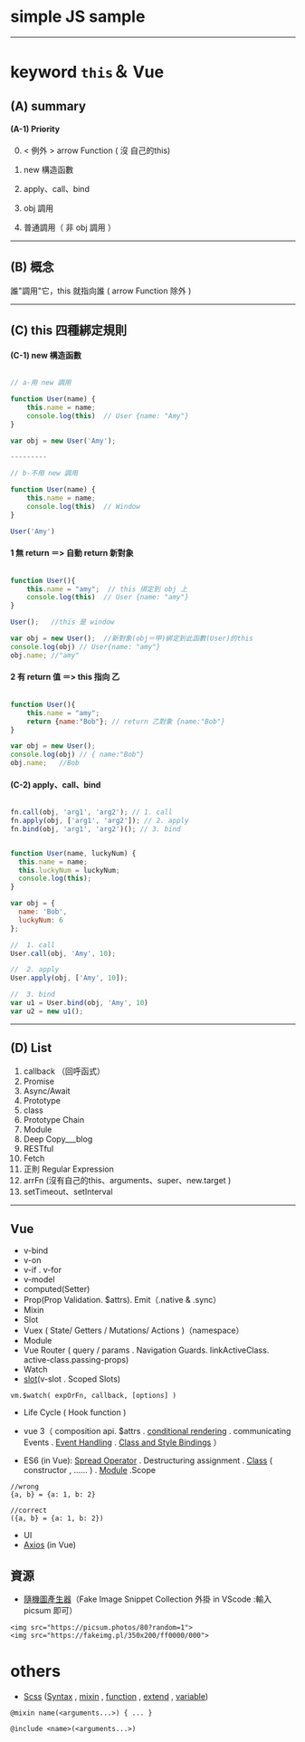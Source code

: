 # simple JS sample
---
# keyword `this`＆ Vue

## (A) summary 
#### (A-1)  Priority

0. < 例外 > arrow Function  ( 沒 自己的this)

1. new 構造函數
2. apply、call、bind
3. obj 調用
4. 普通調用（ 非 obj 調用 ）

---

## (B) 概念

誰"調用"它，this 就指向誰  ( arrow Function 除外 )

---

## (C) this 四種綁定規則

#### (C-1) new 構造函數

```js

// a-用 new 調用

function User(name) {
    this.name = name;
    console.log(this)  // User {name: "Amy"}
}

var obj = new User('Amy');

---------

// b-不用 new 調用

function User(name) {
    this.name = name;
    console.log(this)  // Window
}

User('Amy')

```
#### 1 無 return ＝> 自動 return 新對象

```js

function User(){
    this.name = "amy";  // this 绑定到 obj 上
    console.log(this)  // User {name: "amy"} 
}

User();   //this 是 window

var obj = new User();  //新對象(obj＝甲)綁定到此函數(User)的this
console.log(obj) // User{name: "amy"}
obj.name; //"amy"

```

#### 2 有 return 值 ＝> this 指向 乙

```js

function User(){
    this.name = "amy";
    return {name:"Bob"}; // return 乙對象 {name:"Bob"}
}

var obj = new User(); 
console.log(obj) // { name:"Bob"}
obj.name;   //Bob

```
#### (C-2) apply、call、bind

```js

fn.call(obj, 'arg1', 'arg2'); // 1. call
fn.apply(obj, ['arg1', 'arg2']); // 2. apply
fn.bind(obj, 'arg1', 'arg2')(); // 3. bind

```

```js

function User(name, luckyNum) {
  this.name = name;
  this.luckyNum = luckyNum;
  console.log(this);
}

var obj = {
  name: 'Bob',
  luckyNum: 6
};

//  1. call
User.call(obj, 'Amy', 10);

//  2. apply
User.apply(obj, ['Amy', 10]);

//  3. bind
var u1 = User.bind(obj, 'Amy', 10)
var u2 = new u1();

```

---

## (D) List
1. callback （回呼函式）
2. Promise
3. Async/Await
4. Prototype
5. class
6. Prototype Chain
7. Module
8. Deep Copy___blog
9. RESTful
10. Fetch
11. 正則 Regular Expression
12. arrFn (沒有自己的this、arguments、super、new.target )
13. setTimeout、setInterval
---

## Vue
- v-bind
- v-on
- v-if . v-for
- v-model
- computed(Setter)
- Prop(Prop Validation. $attrs). Emit（.native & .sync）
- Mixin
- Slot
- Vuex ( State/ Getters / Mutations/ Actions )（namespace）
- Module
- Vue Router ( query / params . Navigation Guards.  linkActiveClass.  active-class.passing-props)
- Watch
- [slot](https://vuejs.org/v2/guide/components-slots.html)(v-slot . Scoped Slots)
```
vm.$watch( expOrFn, callback, [options] )
```
- Life Cycle ( Hook function )
- vue 3（ composition api. $attrs . [conditional rendering](https://v3.vuejs.org/guide/conditional.html#conditional-rendering) . communicating Events . [Event Handling](https://v3.vuejs.org/guide/events.html) .  [Class and Style Bindings](https://v3.vuejs.org/guide/class-and-style.html) ）

- ES6 (in Vue): [Spread Operator](https://developer.mozilla.org/zh-TW/docs/Web/JavaScript/Reference/Operators/Spread_syntax) . Destructuring assignment . [Class](https://github.com/ruanyf/es6tutorial/blob/04dddb2d7c34cbcd90a0bd1f027835bd744bf827/docs/class.md) ( constructor , ...... ) . [Module](https://github.com/ruanyf/es6tutorial/blob/04dddb2d7c34cbcd90a0bd1f027835bd744bf827/docs/module.md) .Scope

```
//wrong
{a, b} = {a: 1, b: 2}

//correct
({a, b} = {a: 1, b: 2}) 

```
- UI
- [Axios](https://vuejs.org/v2/cookbook/using-axios-to-consume-apis.html) (in Vue)

## 資源
- [隨機圖產生器](https://picsum.photos/)（Fake Image Snippet Collection 外掛 in VScode :輸入 picsum 即可）

```
<img src="https://picsum.photos/80?random=1">
<img src="https://fakeimg.pl/350x200/ff0000/000">
```

# others
- [Scss](https://sass-lang.com/documentation/syntax#scss) ([Syntax](https://sass-lang.com/documentation/syntax#scss) ,  [mixin](https://sass-lang.com/documentation/at-rules/mixin) ,  [function](https://sass-lang.com/documentation/at-rules/function)  ,   [extend](https://sass-lang.com/documentation/at-rules/extend) ,   [variable](https://sass-lang.com/documentation/variables))
```
@mixin name(<arguments...>) { ... }

@include <name>(<arguments...>)
```
